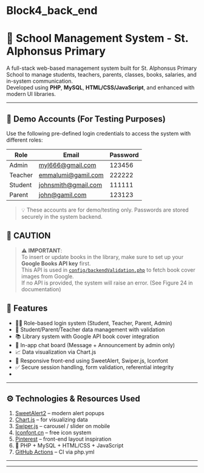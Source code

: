 # Block4_back_end
# 🏫 School Management System - St. Alphonsus Primary

A full-stack web-based management system built for St. Alphonsus Primary School to manage students, teachers, parents, classes, books, salaries, and in-system communication.  
Developed using **PHP**, **MySQL**, **HTML/CSS/JavaScript**, and enhanced with modern UI libraries.

---
## 🔐 Demo Accounts (For Testing Purposes)

Use the following pre-defined login credentials to access the system with different roles:

| Role     | Email                        | Password |
|----------|------------------------------|----------|
| Admin    | myl666@gmail.com             | 123456   |
| Teacher  | emmalumi@gamil.com           | 222222   |
| Student  | johnsmith@gmail.com          | 111111   |
| Parent   | john@gamil.com               | 123123   |

> 💡 These accounts are for demo/testing only. Passwords are stored securely in the system backend.


## 🚨 CAUTION

> ⚠️ **IMPORTANT**:  
To insert or update books in the library, make sure to set up your **Google Books API key** first.  
This API is used in [`config/backendValidation.php`](config/backendValidation.php) to fetch book cover images from Google.  
If no API is provided, the system will raise an error. (See Figure 24 in documentation)

## 📌 Features

- 🧑‍🏫 Role-based login system (Student, Teacher, Parent, Admin)
- 🧒 Student/Parent/Teacher data management with validation
- 📚 Library system with Google API book cover integration
- 💬 In-app chat board (Message + Announcement by admin only)
- 📈 Data visualization via Chart.js
- 🎨 Responsive front-end using SweetAlert, Swiper.js, Iconfont
- ✅ Secure session handling, form validation, referential integrity
- 
---

## ⚙️ Technologies & Resources Used

1. [SweetAlert2](https://sweetalert2.github.io/) – modern alert popups  
2. [Chart.js](https://www.chartjs.org/docs/latest/samples/bar/stacked-groups.html) – for visualizing data  
3. [Swiper.js](https://swiperjs.com/demos#navigation) – carousel / slider on mobile  
4. [Iconfont.cn](https://www.iconfont.cn/) – free icon system  
5. [Pinterest](https://au.pinterest.com/) – front-end layout inspiration  
6. 🧠 PHP + MySQL + HTML/CSS + JavaScript  
7. [GitHub Actions](https://github.com/features/actions) – CI via php.yml

---


---





